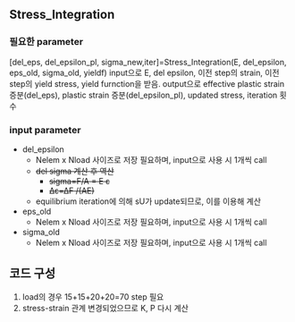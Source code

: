 
## Stress_Integration
### 필요한 parameter

[del_eps, del_epsilon_pl, sigma_new,iter]=Stress_Integration(E, del_epsilon, eps_old, sigma_old, yieldf)
input으로 E, del epsilon, 이전 step의 strain, 이전 step의 yield stress, yield furnction을 받음. 
output으로 effective plastic strain 증분(del_eps),  plastic strain 증분(del_epsilon_pl), updated stress, iteration 횟수

### input parameter
- del_epsilon
	- Nelem x Nload 사이즈로 저장 필요하며, input으로 사용 시 1개씩 call 
	- ~~del sigma 계산 후 역산~~
		- ~~sigma=F/A = E ε~~
		- ~~Δε=ΔF /(AE)~~
	- equilibrium iteration에 의해 sU가 update되므로, 이를 이용해 계산
- eps_old
	- Nelem x Nload 사이즈로 저장 필요하며, input으로 사용 시 1개씩 call 
- sigma_old
	- Nelem x Nload 사이즈로 저장 필요하며, input으로 사용 시 1개씩 call 

## 코드 구성

1. load의 경우 15+15+20+20=70 step 필요
2. stress-strain 관계 변경되었으므로 K, P 다시 계산





